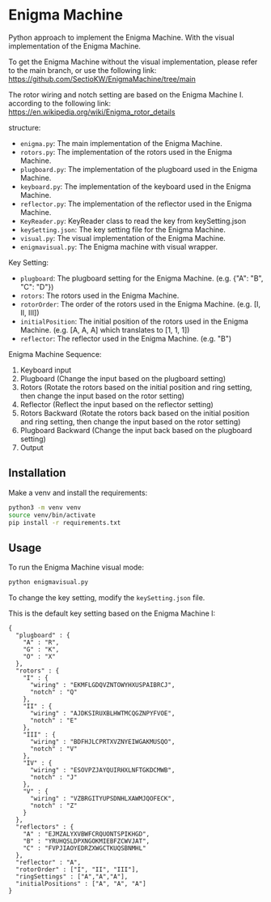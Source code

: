 # Enigma Machine
Python approach to implement the Enigma Machine. With the visual implementation of the Enigma Machine.

To get the Enigma Machine without the visual implementation, please refer to the main branch, or use the following link:
https://github.com/SectioKW/EnigmaMachine/tree/main

The rotor wiring and notch setting are based on the Enigma Machine I.
according to the following link: https://en.wikipedia.org/wiki/Enigma_rotor_details

structure:
- `enigma.py`: The main implementation of the Enigma Machine.
- `rotors.py`: The implementation of the rotors used in the Enigma Machine.
- `plugboard.py`: The implementation of the plugboard used in the Enigma Machine.
- `keyboard.py`: The implementation of the keyboard used in the Enigma Machine.
- `reflector.py`: The implementation of the reflector used in the Enigma Machine.
- `KeyReader.py`: KeyReader class to read the key from keySetting.json
- `keySetting.json`: The key setting file for the Enigma Machine.
- `visual.py`: The visual implementation of the Enigma Machine.
- `enigmavisual.py`: The Enigma machine with visual wrapper.

Key Setting:
- `plugboard`: The plugboard setting for the Enigma Machine. (e.g. {"A": "B", "C": "D"})
- `rotors`: The rotors used in the Enigma Machine. 
- `rotorOrder`: The order of the rotors used in the Enigma Machine. (e.g. [I, II, III])
- `initialPosition`: The initial position of the rotors used in the Enigma Machine. (e.g. [A, A, A] which translates to [1, 1, 1])
- `reflector`: The reflector used in the Enigma Machine. (e.g. "B")

Enigma Machine Sequence:
1. Keyboard input
2. Plugboard (Change the input based on the plugboard setting)
3. Rotors (Rotate the rotors based on the initial position and ring setting, then change the input based on the rotor setting)
4. Reflector (Reflect the input based on the reflector setting)
5. Rotors Backward (Rotate the rotors back based on the initial position and ring setting, then change the input based on the rotor setting)
6. Plugboard Backward (Change the input back based on the plugboard setting)
7. Output


## Installation
Make a venv and install the requirements:
```bash
python3 -m venv venv
source venv/bin/activate
pip install -r requirements.txt
```


## Usage
To run the Enigma Machine visual mode:
```bash
python enigmavisual.py
```

To change the key setting, modify the `keySetting.json` file.

This is the default key setting based on the Enigma Machine I:
```
{
  "plugboard" : {
    "A" : "R",
    "G" : "K",
    "O" : "X"
  },
  "rotors" : {
    "I" : {
      "wiring" : "EKMFLGDQVZNTOWYHXUSPAIBRCJ",
      "notch" : "Q"
    },
    "II" : {
      "wiring" : "AJDKSIRUXBLHWTMCQGZNPYFVOE",
      "notch" : "E"
    },
    "III" : {
      "wiring" : "BDFHJLCPRTXVZNYEIWGAKMUSQO",
      "notch" : "V"
    },
    "IV" : {
      "wiring" : "ESOVPZJAYQUIRHXLNFTGKDCMWB",
      "notch" : "J"
    },
    "V" : {
      "wiring" : "VZBRGITYUPSDNHLXAWMJQOFECK",
      "notch" : "Z"
    }
  },
  "reflectors" : {
    "A" : "EJMZALYXVBWFCRQUONTSPIKHGD",
    "B" : "YRUHQSLDPXNGOKMIEBFZCWVJAT",
    "C" : "FVPJIAOYEDRZXWGCTKUQSBNMHL"
  },
  "reflector" : "A",
  "rotorOrder" : ["I", "II", "III"],
  "ringSettings" : ["A","A","A"],
  "initialPositions" : ["A", "A", "A"]
}
```